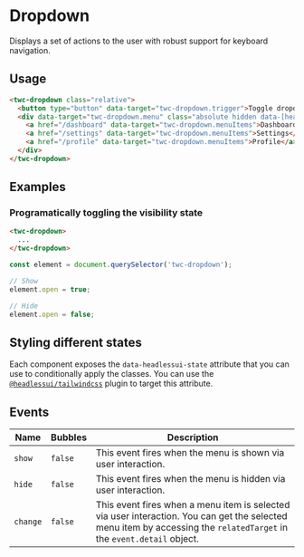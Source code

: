 # Dropdown

Displays a set of actions to the user with robust support for keyboard navigation.

## Usage

```html
<twc-dropdown class="relative">
  <button type="button" data-target="twc-dropdown.trigger">Toggle dropdown</button>
  <div data-target="twc-dropdown.menu" class="absolute hidden data-[headlessui-state='open']:block">
    <a href="/dashboard" data-target="twc-dropdown.menuItems">Dashboard</a>
    <a href="/settings" data-target="twc-dropdown.menuItems">Settings</a>
    <a href="/profile" data-target="twc-dropdown.menuItems">Profile</a>
  </div>
</twc-dropdown>
```

## Examples

### Programatically toggling the visibility state

```html
<twc-dropdown>
  ...
</twc-dropdown>
```

```js
const element = document.querySelector('twc-dropdown');

// Show
element.open = true;

// Hide
element.open = false;
```

## Styling different states

Each component exposes the `data-headlessui-state` attribute that you can use to conditionally apply the classes. You
can use the [`@headlessui/tailwindcss`](https://github.com/tailwindlabs/headlessui/tree/main/packages/%40headlessui-tailwindcss)
plugin to target this attribute.

## Events

| Name     | Bubbles   | Description                                                                                                                                                           |
| ------   | --------- | ------------                                                                                                                                                          |
| `show`   | `false`   | This event fires when the menu is shown via user interaction.                                                                                                         |
| `hide`   | `false`   | This event fires when the menu is hidden via user interaction.                                                                                                        |
| `change` | `false`   | This event fires when a menu item is selected via user interaction. You can get the selected menu item by accessing the `relatedTarget` in the `event.detail` object. |
